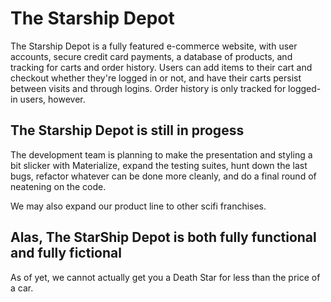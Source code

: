 # The Starship Depot

The Starship Depot is a fully featured e-commerce website, with user accounts, secure credit card payments, a database of products, and tracking for carts and order history. Users can add items to their cart and checkout whether they're logged in or not, and have their carts persist between visits and through logins. Order history is only tracked for logged-in users, however. 

## The Starship Depot is still in progess

The development team is planning to make the presentation and styling a bit slicker with Materialize, expand the testing suites, hunt down the last bugs, refactor whatever can be done more cleanly, and do a final round of neatening on the code.

We may also expand our product line to other scifi franchises.

## Alas, The StarShip Depot is both fully functional and fully fictional

As of yet, we cannot actually get you a Death Star for less than the price of a car.
